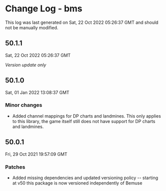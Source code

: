 # Change Log - bms

This log was last generated on Sat, 22 Oct 2022 05:26:37 GMT and should not be manually modified.

## 50.1.1
Sat, 22 Oct 2022 05:26:37 GMT

_Version update only_

## 50.1.0
Sat, 01 Jan 2022 13:08:37 GMT

### Minor changes

- Added channel mappings for DP charts and landmines. This only applies to this library, the game itself still does not have support for DP charts and landmines.

## 50.0.1
Fri, 29 Oct 2021 19:57:09 GMT

### Patches

- Added missing dependencies and updated versioning policy -- starting at v50 this package is now versioned independently of Bemuse

